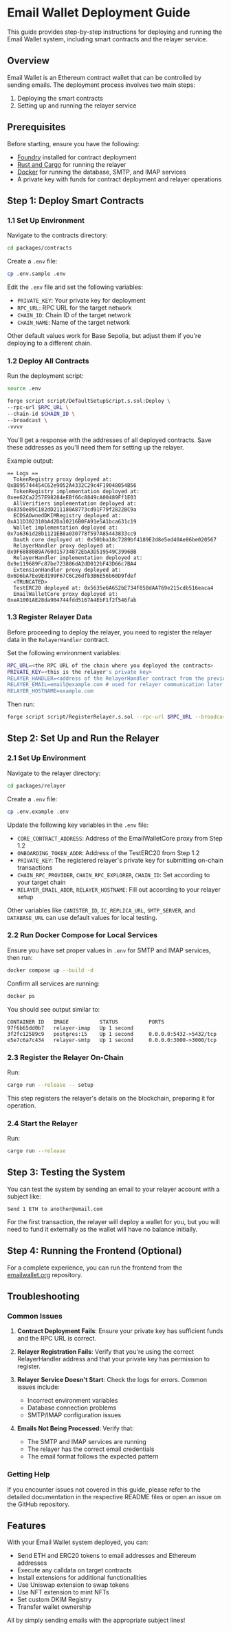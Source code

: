 # Email Wallet Deployment Guide

This guide provides step-by-step instructions for deploying and running the Email Wallet system, including smart contracts and the relayer service.

## Overview

Email Wallet is an Ethereum contract wallet that can be controlled by sending emails. The deployment process involves two main steps:

1. Deploying the smart contracts
2. Setting up and running the relayer service

## Prerequisites

Before starting, ensure you have the following:

- [Foundry](https://github.com/foundry-rs/foundry) installed for contract deployment
- [Rust and Cargo](https://www.rust-lang.org/tools/install) for running the relayer
- [Docker](https://docs.docker.com/get-docker/) for running the database, SMTP, and IMAP services
- A private key with funds for contract deployment and relayer operations

## Step 1: Deploy Smart Contracts

### 1.1 Set Up Environment

Navigate to the contracts directory:

```sh
cd packages/contracts
```

Create a `.env` file:

```sh
cp .env.sample .env
```

Edit the `.env` file and set the following variables:
- `PRIVATE_KEY`: Your private key for deployment
- `RPC_URL`: RPC URL for the target network
- `CHAIN_ID`: Chain ID of the target network
- `CHAIN_NAME`: Name of the target network

Other default values work for Base Sepolia, but adjust them if you're deploying to a different chain.

### 1.2 Deploy All Contracts

Run the deployment script:

```sh
source .env

forge script script/DefaultSetupScript.s.sol:Deploy \
--rpc-url $RPC_URL \
--chain-id $CHAIN_ID \
--broadcast \
-vvvv
```

You'll get a response with the addresses of all deployed contracts. Save these addresses as you'll need them for setting up the relayer.

Example output:
```
== Logs ==
  TokenRegistry proxy deployed at: 0xB895744454C62e9052A4332C29c4F19048054B56
  TokenRegistry implementation deployed at: 0xee62Ca2257E98284eEBf66c8849cA00489Ff1E03
  AllVerifiers implementation deployed at: 0x8350e89C182dD211180A8773cd91F79f2822BC9a
  ECDSAOwnedDKIMRegistry deployed at: 0xA11D302310bAd2Da10216B0FA91e5A1bca631c19
  Wallet implementation deployed at: 0x7a6361d28b1121EB8a030778f597A85443833cc9
  Oauth core deployed at: 0x50bba18c7289bf4189E2d8e5ed40Ae86be020567
  RelayerHandler proxy deployed at: 0x9F68880B9A760d15734872EbA3D519549C3996BB
  RelayerHandler implementation deployed at: 0x9e119689Fc87be723886dA2dD012bF43D66c7BA4
  ExtensionHandler proxy deployed at: 0x6D6bA7Ee9Ed199F67C6C26dfb3B6E56b60D9fdef
  <TRUNCATED>
  TestERC20 deployed at: 0x5635e6A652bE734F858dAA769e215cdb516eaca4
  EmailWalletCore proxy deployed at: 0xeA1001AE28da904744fdd5167A4EbF1f2f546fab
```

### 1.3 Register Relayer Data

Before proceeding to deploy the relayer, you need to register the relayer data in the `RelayerHandler` contract.

Set the following environment variables:

```sh
RPC_URL=<the RPC URL of the chain where you deployed the contracts>
PRIVATE_KEY=<this is the relayer's private key>
RELAYER_HANDLER=<address of the RelayerHandler contract from the previous step>
RELAYER_EMAIL=email@example.com # used for relayer communication later
RELAYER_HOSTNAME=example.com
```

Then run:

```sh
forge script script/RegisterRelayer.s.sol --rpc-url $RPC_URL --broadcast
```

## Step 2: Set Up and Run the Relayer

### 2.1 Set Up Environment

Navigate to the relayer directory:

```sh
cd packages/relayer
```

Create a `.env` file:

```sh
cp .env.example .env
```

Update the following key variables in the `.env` file:

- `CORE_CONTRACT_ADDRESS`: Address of the EmailWalletCore proxy from Step 1.2
- `ONBOARDING_TOKEN_ADDR`: Address of the TestERC20 from Step 1.2
- `PRIVATE_KEY`: The registered relayer's private key for submitting on-chain transactions
- `CHAIN_RPC_PROVIDER`, `CHAIN_RPC_EXPLORER`, `CHAIN_ID`: Set according to your target chain
- `RELAYER_EMAIL_ADDR`, `RELAYER_HOSTNAME`: Fill out according to your relayer setup

Other variables like `CANISTER_ID`, `IC_REPLICA_URL`, `SMTP_SERVER`, and `DATABASE_URL` can use default values for local testing.

### 2.2 Run Docker Compose for Local Services

Ensure you have set proper values in `.env` for SMTP and IMAP services, then run:

```sh
docker compose up --build -d
```

Confirm all services are running:

```sh
docker ps
```

You should see output similar to:

```
CONTAINER ID   IMAGE          STATUS          PORTS
97f6b65dd0b7   relayer-imap   Up 1 second     
3f2fc12589c9   postgres:15    Up 1 second     0.0.0.0:5432->5432/tcp
e5e7c6a7c434   relayer-smtp   Up 1 second     0.0.0.0:3000->3000/tcp
```

### 2.3 Register the Relayer On-Chain

Run:

```sh
cargo run --release -- setup
```

This step registers the relayer's details on the blockchain, preparing it for operation.

### 2.4 Start the Relayer

Run:

```sh
cargo run --release
```

## Step 3: Testing the System

You can test the system by sending an email to your relayer account with a subject like:

```
Send 1 ETH to another@email.com
```

For the first transaction, the relayer will deploy a wallet for you, but you will need to fund it externally as the wallet will have no balance initially.

## Step 4: Running the Frontend (Optional)

For a complete experience, you can run the frontend from the [emailwallet.org](https://github.com/zkemail/emailwallet.org/tree/refactor/v1.1) repository.

## Troubleshooting

### Common Issues

1. **Contract Deployment Fails**: Ensure your private key has sufficient funds and the RPC URL is correct.

2. **Relayer Registration Fails**: Verify that you're using the correct RelayerHandler address and that your private key has permission to register.

3. **Relayer Service Doesn't Start**: Check the logs for errors. Common issues include:
   - Incorrect environment variables
   - Database connection problems
   - SMTP/IMAP configuration issues

4. **Emails Not Being Processed**: Verify that:
   - The SMTP and IMAP services are running
   - The relayer has the correct email credentials
   - The email format follows the expected pattern

### Getting Help

If you encounter issues not covered in this guide, please refer to the detailed documentation in the respective README files or open an issue on the GitHub repository.

## Features

With your Email Wallet system deployed, you can:

- Send ETH and ERC20 tokens to email addresses and Ethereum addresses
- Execute any calldata on target contracts
- Install extensions for additional functionalities
- Use Uniswap extension to swap tokens
- Use NFT extension to mint NFTs
- Set custom DKIM Registry
- Transfer wallet ownership

All by simply sending emails with the appropriate subject lines! 
